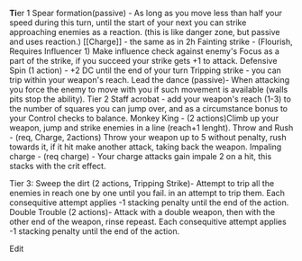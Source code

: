 **Ti**er 1 
Spear formation(passive) - As long as you move less than half your speed during this turn, until the start of your next you can strike approaching enemies as a reaction. (this is like danger zone, but passive and uses reaction.) 
[[Charge]] - the same as in 2h 
Fainting strike - (Flourish, Requires Influencer 1)
Make influence check against enemy's Focus as a part of the strike, if you succeed your strike gets +1 to attack. 
Defensive Spin (1 action) - +2 DC until the end of your turn
Tripping strike - you can trip within your weapon's reach. Lead the dance (passive)- When attacking you force the enemy to move with you if such movement is available (walls pits stop the ability). 
Tier 2 
Staff acrobat - add your weapon's reach (1-3) to the number of squares you can jump over, and as a circumstance bonus to your Control checks to balance. Monkey King - (2 actions)Climb up your weapon, jump and strike enemies in a line (reach+1 lenght). 
Throw and Rush - (req, Charge, 2actions) Throw your weapon up to 5 without penalty, rush towards it, if it hit make another attack, taking back the weapon. 
Impaling charge - (req charge) - Your charge attacks gain impale 2 on a hit, this stacks with the crit effect.

Tier 3: 
Sweep the dirt (2 actions, Tripping Strike)- Attempt to trip all the enemies in reach one by one until you fail. in an attempt to trip them. Each consequitive attempt applies -1 stacking penalty until the end of the action. Double Trouble (2 actions)- Attack with a double weapon, then with the other end of the weapon, rinse repeast. Each consequitive attempt applies -1 stacking penalty until the end of the action.

Edit